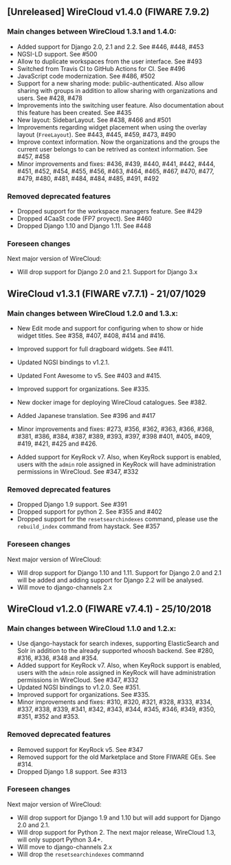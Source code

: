## [Unreleased] WireCloud v1.4.0 (FIWARE 7.9.2)

### Main changes between WireCloud 1.3.1 and 1.4.0:

- Added support for Django 2.0, 2.1 and 2.2. See #446, #448, #453
- NGSI-LD support. See #500
- Allow to duplicate workspaces from the user interface. See #493
- Switched from Travis CI to GitHub Actions for CI. See #496
- JavaScript code modernization. See #486, #502
- Support for a new sharing mode: public-authenticated. Also allow sharing with
  groups in addition to allow sharing with organizations and users. See #428,
  #478
- Improvements into the switching user feature. Also documentation about this
  feature has been created. See #435
- New layout: SidebarLayout. See #438, #466 and #501
- Improvements regarding widget placement when using the overlay layout
  (`FreeLayout`). See #443, #445, #459, #473, #490
- Improve context information. Now the organizations and the groups the current
  user belongs to can be retrived as context information. See #457, #458
- Minor improvements and fixes: #436, #439, #440, #441, #442, #444, #451, #452,
  #454, #455, #456, #463, #464, #465, #467, #470, #477, #479, #480, #481, #484,
  #484, #485, #491, #492


### Removed deprecated features

- Dropped support for the workspace managers feature. See #429
- Dropped 4CaaSt code (FP7 proyect). See #460
- Dropped Django 1.10 and Django 1.11. See #448

### Foreseen changes

Next major version of WireCloud:
- Will drop support for Django 2.0 and 2.1. Support for Django 3.x



## WireCloud v1.3.1 (FIWARE v7.7.1) - 21/07/1029

### Main changes between WireCloud 1.2.0 and 1.3.x:

- New Edit mode and support for configuring when to show or hide widget titles. See #358, #407, #408, #414 and #416.
- Improved support for full dragboard widgets. See #411.
- Updated NGSI bindings to v1.2.1.
- Updated Font Awesome to v5. See #403 and #415.
- Improved support for organizations. See #335.
- New docker image for deploying WireCloud catalogues. See #382.
- Added Japanese translation. See #396 and #417
- Minor improvements and fixes: #273, #356, #362, #363, #366, #368, #381, #386, #384, #387, #389, #393, #397, #398 #401, #405, #409, #419, #421, #425 and #426.


- Added support for KeyRock v7. Also, when KeyRock support is enabled, users with the `admin` role assigned in KeyRock will have administration permissions in WireCloud. See #347, #332

### Removed deprecated features

- Dropped Django 1.9 support. See #391
- Dropped support for python 2. See #355 and #402
- Dropped support for the `resetsearchindexes` command, please use the `rebuild_index` command from haystack. See #357

### Foreseen changes

Next major version of WireCloud:
- Will drop support for Django 1.10 and 1.11. Support for Django 2.0 and 2.1 will be added and adding support for Django 2.2 will be analysed.
- Will move to django-channels 2.x



## WireCloud v1.2.0 (FIWARE v7.4.1) - 25/10/2018

### Main changes between WireCloud 1.1.0 and 1.2.x:

- Use django-haystack for search indexes, supporting ElasticSearch and Solr in addition to the already supported whoosh backend. See #280, #316, #336, #348 and #354.
- Added support for KeyRock v7. Also, when KeyRock support is enabled, users with the `admin` role assigned in KeyRock will have administration permissions in WireCloud. See #347, #332
- Updated NGSI bindings to v1.2.0. See #351.
- Improved support for organizations. See #335.
- Minor improvements and fixes: #310, #320, #321, #328, #333, #334, #337, #338, #339, #341, #342, #343, #344, #345, #346, #349, #350, #351, #352 and #353.

### Removed deprecated features

- Removed support for KeyRock v5. See #347
- Removed support for the old Marketplace and Store FIWARE GEs. See #314.
- Dropped Django 1.8 support. See #313

### Foreseen changes

Next major version of WireCloud:
- Will drop support for Django 1.9 and 1.10 but will add support for Django 2.0 and 2.1.
- Will drop support for Python 2. The next major release, WireCloud 1.3, will only support Python 3.4+.
- Will move to django-channels 2.x
- Will drop the `resetsearchindexes` commannd
